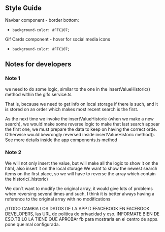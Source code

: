 ## Style Guide

Navbar component - border bottom:
-     background-color: #FFC107;

Gif Cards component - hover for social media icons

-     background-color: #FFC107;



## Notes for developers

### Note 1

we need to do some logic, similar to the one in the insertValueHistoric() method within the gifs.service.ts

That is, because we need to get info on local storage if there is such,
and it is stored on an order which makes most recent search is the first.

As the next time we invoke the insertValueHistoric (when we make a new search), we would make some reverse logic to make that last search appear the first one, we must prepare the data to keep on having the correct orde. Otherwise would bewrongly reversed inside insertValueHistoric method(). See more details inside the app components.ts method

### Note 2

We will not only insert the value, but will make all the logic to show it on the html, also insert it on the local storage We want to show the newest search items on the first place, so we will have to reverse the array which contain the historic(_historic)

We don´t want to modify the original array, it would give lots of problems when reversing several times and such, I think it is better always having a reference to the original array with no modifications

//TODO CAMBIA LOS DATOS DE LA APP D EFACEBOOK EN FACEBOOK DEVELOPERS, las URL de politica de privacidad y eso. INFORMATE BIEN DE ESO.TB LO LA TIENE QUE APROBAr fb para mostrarla en el centro de apps. pone que mal configurada.